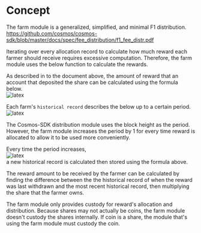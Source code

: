 <!--
order: 1
-->

# Concept
The farm module is a generalized, simplified, and minimal F1 distribution.  
https://github.com/cosmos/cosmos-sdk/blob/master/docs/spec/fee_distribution/f1_fee_distr.pdf

Iterating over every allocation record to calculate how much reward each farmer should receive requires excessive computation. Therefore, the farm module uses the below function to calculate the rewards.  

As described in to the document above, the amount of reward that an account that deposited the share can be calculated using the formula below.  
![latex](https://latex.codecogs.com/svg.latex?x%20\sum_{i%20=%20k%20+%201}^{f}%20\frac{T_i}{n_i}%20=%20x\left(\left(\sum_{i=0}^{f}\frac{T_i}{n_i}\right)%20-%20\left(\sum_{i=0}^{k}\frac{T_i}{n_i}\right)\right)%20=%20x\left(Entry_f%20-%20Entry_k\right))

Each farm's `historical record` describes the below up to a certain period.  
![latex](https://latex.codecogs.com/svg.latex?\sum_{i=0}^{f}\frac{T_i}{n_i})  

The Cosmos-SDK distribution module uses the block height as the period. However, the farm module increases the period by 1 for every time reward is allocated to allow it to be used more conveniently.  

Every time the period increases,  
![latex](https://latex.codecogs.com/svg.latex?Entry_f%20=%20\sum_{i=0}^{f}\frac{T_i}{n_i}%20=%20\sum_{i=0}^{f-1}\frac{T_i}{n_i}%20+%20\frac{T_f}{n_f}%20=%20Entry_{f-1}%20+%20\frac{T_f}{n_f})  
a new historical record is calculated then stored using the formula above.  

The reward amount to be received by the farmer can be calculated by finding the difference between the the historical record of when the reward was last withdrawn and the most recent historical record, then multiplying the share that the farmer owns.  

The farm module only provides custody for reward's allocation and distribution. Because shares may not actually be coins, the farm module doesn't custody the shares internally. If coin is a share, the module that's using the farm module must custody the coin.
